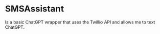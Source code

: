 # SMSAssistant
 
Is a basic ChatGPT wrapper that uses the Twillio API and allows me to text ChatGPT.
